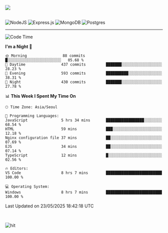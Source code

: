 ![](https://github-readme-stats.vercel.app/api?username=hqnseung&theme=dark&show_icons=true&hide_border=false&include_all_commits=false&count_private=true) <br/><br/>

![NodeJS](https://img.shields.io/badge/node.js-6DA55F?style=for-the-badge&logo=node.js&logoColor=white) 
![Express.js](https://img.shields.io/badge/express.js-%23404d59.svg?style=for-the-badge&logo=express&logoColor=%2361DAFB) ![MongoDB](https://img.shields.io/badge/MongoDB-%234ea94b.svg?style=for-the-badge&logo=mongodb&logoColor=white) ![Postgres](https://img.shields.io/badge/postgres-%23316192.svg?style=for-the-badge&logo=postgresql&logoColor=white)

---


<!--START_SECTION:waka-->
![Code Time](http://img.shields.io/badge/Code%20Time-370%20hrs%2016%20mins-blue)

**I'm a Night 🦉** 

```text
🌞 Morning                88 commits          █░░░░░░░░░░░░░░░░░░░░░░░░   05.68 % 
🌆 Daytime                437 commits         ███████░░░░░░░░░░░░░░░░░░   28.23 % 
🌃 Evening                593 commits         ██████████░░░░░░░░░░░░░░░   38.31 % 
🌙 Night                  430 commits         ███████░░░░░░░░░░░░░░░░░░   27.78 % 
```


📊 **This Week I Spent My Time On** 

```text
🕑︎ Time Zone: Asia/Seoul

💬 Programming Languages: 
JavaScript               5 hrs 34 mins       █████████████████░░░░░░░░   68.54 % 
HTML                     59 mins             ███░░░░░░░░░░░░░░░░░░░░░░   12.18 % 
Nginx configuration file 37 mins             ██░░░░░░░░░░░░░░░░░░░░░░░   07.69 % 
EJS                      34 mins             ██░░░░░░░░░░░░░░░░░░░░░░░   07.14 % 
TypeScript               12 mins             █░░░░░░░░░░░░░░░░░░░░░░░░   02.56 % 

🔥 Editors: 
VS Code                  8 hrs 7 mins        █████████████████████████   100.00 % 

💻 Operating System: 
Windows                  8 hrs 7 mins        █████████████████████████   100.00 % 
```


 Last Updated on 23/05/2025 18:42:18 UTC
<!--END_SECTION:waka-->

<br>

![hit](https://myhits.vercel.app/api/hit/https%3A%2F%2Fgithub.com%2Fhqnseung?color=green&label=hit&size=small)
